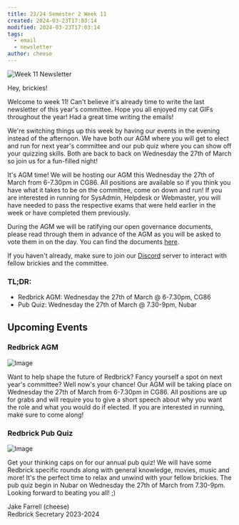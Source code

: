 ```yaml
---
title: 23/24 Semester 2 Week 11 
created: 2024-03-23T17:03:14
modified: 2024-03-23T17:03:14
tags:
  - email
  - newsletter
author: cheese
---
```


![Week 11 Newsletter](https://i.imgur.com/s1UmcLX.gif)



Hey, brickies!

Welcome to week 11! Can't believe it's already time to write the last newsletter of this year's committee. Hope you all enjoyed my cat GIFs throughout the year! Had a great time writing the emails!

We're switching things up this week by having our events in the evening instead of the afternoon. We have both our AGM where you will get to elect and run for next year's committee and our pub quiz where you can show off your quizzing skills. Both are back to back on Wednesday the 27th of March so join us for a fun-filled night!

It's AGM time! We will be hosting our AGM this Wednesday the 27th of March from 6-7.30pm in CG86. All positions are available so if you think you have what it takes to be on the committee, come on down and run! If you are interested in running for SysAdmin, Helpdesk or Webmaster, you will have needed to pass the respective exams that were held earlier in the week or have completed them previously.

During the AGM we will be ratifying our open governance documents, please read through them in advance of the AGM as you will be asked to vote them in on the day. You can find the documents [here](https://redbrick.dcu.ie/open-governance/readme.html).

If you haven't already, make sure to join our [Discord](https://discord.redbrick.dcu.ie/) server to interact with fellow brickies and the committee.

### TL;DR:

- Redbrick AGM: Wednesday the 27th of March @ 6-7.30pm, CG86
- Pub Quiz: Wednesday the 27th of March @ 7.30-9pm, Nubar



## Upcoming Events


### Redbrick AGM

![Image](https://i.imgur.com/66xGCcg.gif)


Want to help shape the future of Redbrick? Fancy yourself a spot on next year's committee? Well now's your chance! Our AGM will be taking place on Wednesday the 27th of March from 6-7.30pm in CG86. All positions are up for grabs and will require you to give a short speech about why you want the role and what you would do if elected. If you are interested in running, make sure to come along!




### Redbrick Pub Quiz

![Image](https://i.imgur.com/LLMvu36.png)


Get your thinking caps on for our annual pub quiz! We will have some Redbrick specific rounds along with general knowledge, movies, music and more! It's the perfect time to relax and unwind with your fellow brickies. The pub quiz begin in Nubar on Wednesday the 27th of March from 7.30-9pm. Looking forward to beating you all! ;)





Jake Farrell (cheese)\
Redbrick Secretary 2023-2024

